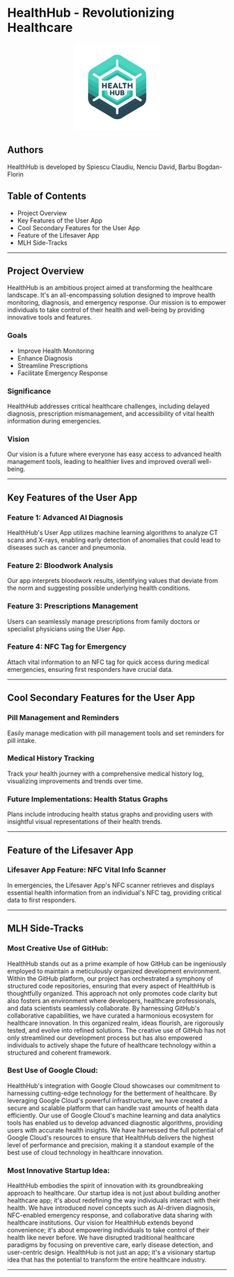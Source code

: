 # HealthHub - Revolutionizing Healthcare

<div align="center">
<img src="logoHealthHub.png" alt="HealthHub Logo" width="200"/>
</div>

## Authors

HealthHub is developed by Spiescu Claudiu, Nenciu David, Barbu Bogdan-Florin

## Table of Contents

- Project Overview
- Key Features of the User App
- Cool Secondary Features for the User App
- Feature of the Lifesaver App
- MLH Side-Tracks

---

## Project Overview <a name="project-overview"></a>

HealthHub is an ambitious project aimed at transforming the healthcare landscape. It's an all-encompassing solution designed to improve health monitoring, diagnosis, and emergency response. Our mission is to empower individuals to take control of their health and well-being by providing innovative tools and features.

### Goals

- Improve Health Monitoring
- Enhance Diagnosis
- Streamline Prescriptions
- Facilitate Emergency Response

### Significance

HealthHub addresses critical healthcare challenges, including delayed diagnosis, prescription mismanagement, and accessibility of vital health information during emergencies.

### Vision

Our vision is a future where everyone has easy access to advanced health management tools, leading to healthier lives and improved overall well-being.

---

## Key Features of the User App

### Feature 1: Advanced AI Diagnosis

HealthHub's User App utilizes machine learning algorithms to analyze CT scans and X-rays, enabling early detection of anomalies that could lead to diseases such as cancer and pneumonia.

### Feature 2: Bloodwork Analysis

Our app interprets bloodwork results, identifying values that deviate from the norm and suggesting possible underlying health conditions.

### Feature 3: Prescriptions Management

Users can seamlessly manage prescriptions from family doctors or specialist physicians using the User App.

### Feature 4: NFC Tag for Emergency

Attach vital information to an NFC tag for quick access during medical emergencies, ensuring first responders have crucial data.

---

## Cool Secondary Features for the User App

### Pill Management and Reminders

Easily manage medication with pill management tools and set reminders for pill intake.

### Medical History Tracking

Track your health journey with a comprehensive medical history log, visualizing improvements and trends over time.

### Future Implementations: Health Status Graphs

Plans include introducing health status graphs and providing users with insightful visual representations of their health trends.

---

## Feature of the Lifesaver App

### Lifesaver App Feature: NFC Vital Info Scanner

In emergencies, the Lifesaver App's NFC scanner retrieves and displays essential health information from an individual's NFC tag, providing critical data to first responders.

---

## MLH Side-Tracks

### Most Creative Use of GitHub:

HealthHub stands out as a prime example of how GitHub can be ingeniously employed to maintain a meticulously organized development environment. Within the GitHub platform, our project has orchestrated a symphony of structured code repositories, ensuring that every aspect of HealthHub is thoughtfully organized. This approach not only promotes code clarity but also fosters an environment where developers, healthcare professionals, and data scientists seamlessly collaborate. By harnessing GitHub's collaborative capabilities, we have curated a harmonious ecosystem for healthcare innovation. In this organized realm, ideas flourish, are rigorously tested, and evolve into refined solutions. The creative use of GitHub has not only streamlined our development process but has also empowered individuals to actively shape the future of healthcare technology within a structured and coherent framework.

### Best Use of Google Cloud:

HealthHub's integration with Google Cloud showcases our commitment to harnessing cutting-edge technology for the betterment of healthcare. By leveraging Google Cloud's powerful infrastructure, we have created a secure and scalable platform that can handle vast amounts of health data efficiently. Our use of Google Cloud's machine learning and data analytics tools has enabled us to develop advanced diagnostic algorithms, providing users with accurate health insights. We have harnessed the full potential of Google Cloud's resources to ensure that HealthHub delivers the highest level of performance and precision, making it a standout example of the best use of cloud technology in healthcare innovation.

### Most Innovative Startup Idea:

HealthHub embodies the spirit of innovation with its groundbreaking approach to healthcare. Our startup idea is not just about building another healthcare app; it's about redefining the way individuals interact with their health. We have introduced novel concepts such as AI-driven diagnosis, NFC-enabled emergency response, and collaborative data sharing with healthcare institutions. Our vision for HealthHub extends beyond convenience; it's about empowering individuals to take control of their health like never before. We have disrupted traditional healthcare paradigms by focusing on preventive care, early disease detection, and user-centric design. HealthHub is not just an app; it's a visionary startup idea that has the potential to transform the entire healthcare industry.

---
